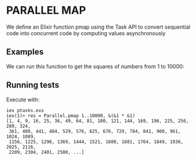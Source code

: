 # PARALLEL MAP

We define an Elixir function pmap using the Task API to convert sequential code into concurrent code by computing values asynchronously

## Examples

We can run this function to get the squares of numbers from 1 to 10000:
## Running tests

Execute with:

```
iex ptasks.exs
iex(1)> res = Parallel.pmap 1..10000, &(&1 * &1)
[1, 4, 9, 16, 25, 36, 49, 64, 81, 100, 121, 144, 169, 196, 225, 256, 289, 324,
 361, 400, 441, 484, 529, 576, 625, 676, 729, 784, 841, 900, 961, 1024, 1089,
 1156, 1225, 1296, 1369, 1444, 1521, 1600, 1681, 1764, 1849, 1936, 2025, 2116,
 2209, 2304, 2401, 2500, ...]
```





